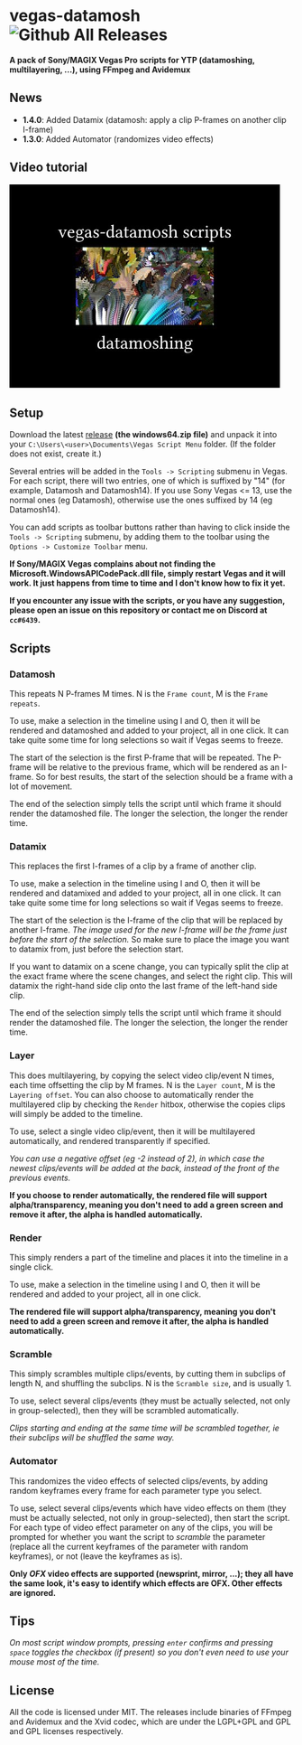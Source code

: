 # vegas-datamosh ![Github All Releases](https://img.shields.io/github/downloads/delthas/vegas-datamosh/total.svg?style=flat-square)
**A pack of Sony/MAGIX Vegas Pro scripts for YTP (datamoshing, multilayering, ...), using FFmpeg and Avidemux**

## News
- **1.4.0**: Added Datamix (datamosh: apply a clip P-frames on another clip I-frame)
- **1.3.0**: Added Automator (randomizes video effects)

## Video tutorial
[![youtube video tutorial](0.jpg)](https://www.youtube.com/watch?v=6D2lW6H0bb8)
<!-- Raw image link: https://img.youtube.com/vi/6D2lW6H0bb8/0.jpg -->

## Setup
Download the latest [release](../releases/latest) **(the windows64.zip file)** and unpack it into your ```C:\Users\<user>\Documents\Vegas Script Menu``` folder. (If the folder does not exist, create it.)

Several entries will be added in the ```Tools -> Scripting``` submenu in Vegas. For each script, there will two entries, one of which is suffixed by "14" (for example, Datamosh and Datamosh14). If you use Sony Vegas <= 13, use the normal ones (eg Datamosh), otherwise use the ones suffixed by 14 (eg Datamosh14).

You can add scripts as toolbar buttons rather than having to click inside the ```Tools -> Scripting``` submenu, by adding them to the toolbar using the ```Options -> Customize Toolbar``` menu.

**If Sony/MAGIX Vegas complains about not finding the Microsoft.WindowsAPICodePack.dll file, simply restart Vegas and it will work. It just happens from time to time and I don't know how to fix it yet.**

**If you encounter any issue with the scripts, or you have any suggestion, please open an issue on this repository or contact me on Discord at ```cc#6439```.**

## Scripts

### Datamosh
This repeats N P-frames M times. N is the ```Frame count```, M is the  ```Frame repeats```.

To use, make a selection in the timeline using I and O, then it will be rendered and datamoshed and added to your project, all in one click. It can take quite some time for long selections so wait if Vegas seems to freeze.

The start of the selection is the first P-frame that will be repeated. The P-frame will be relative to the previous frame, which will be rendered as an I-frame. So for best results, the start of the selection should be a frame with a lot of movement.

The end of the selection simply tells the script until which frame it should render the datamoshed file. The longer the selection, the longer the render time.

### Datamix
This replaces the first I-frames of a clip by a frame of another clip.

To use, make a selection in the timeline using I and O, then it will be rendered and datamixed and added to your project, all in one click. It can take quite some time for long selections so wait if Vegas seems to freeze.

The start of the selection is the I-frame of the clip that will be replaced by another I-frame. *The image used for the new I-frame will be the frame just before the start of the selection.* So make sure to place the image you want to datamix from, just before the selection start.

If you want to datamix on a scene change, you can typically split the clip at the exact frame where the scene changes, and select the right clip. This will datamix the right-hand side clip onto the last frame of the left-hand side clip.

The end of the selection simply tells the script until which frame it should render the datamoshed file. The longer the selection, the longer the render time.

### Layer
This does multilayering, by copying the select video clip/event N times, each time offsetting the clip by M frames. N is the ```Layer count```, M is the ```Layering offset```. You can also choose to automatically render the multilayered clip by checking the ```Render``` hitbox, otherwise the copies clips will simply be added to the timeline.

To use, select a single video clip/event, then it will be multilayered automatically, and rendered transparently if specified.

*You can use a negative offset (eg -2 instead of 2), in which case the newest clips/events will be added at the back, instead of the front of the previous events.*

**If you choose to render automatically, the rendered file will support alpha/transparency, meaning you don't need to add a green screen and remove it after, the alpha is handled automatically.**

### Render
This simply renders a part of the timeline and places it into the timeline in a single click.

To use, make a selection in the timeline using I and O, then it will be rendered and added to your project, all in one click.

**The rendered file will support alpha/transparency, meaning you don't need to add a green screen and remove it after, the alpha is handled automatically.**

### Scramble
This simply scrambles multiple clips/events, by cutting them in subclips of length N, and shuffling the subclips. N is the ```Scramble size```, and is usually 1.

To use, select several clips/events (they must be actually selected, not only in group-selected), then they will be scrambled automatically.

*Clips starting and ending at the same time will be scrambled together, ie their subclips will be shuffled the same way.*

### Automator
This randomizes the video effects of selected clips/events, by adding random keyframes every frame for each parameter type you select.

To use, select several clips/events which have video effects on them (they must be actually selected, not only in group-selected), then start the script. For each type of video effect parameter on any of the clips, you will be prompted for whether you want the script to *scramble* the parameter (replace all the current keyframes of the parameter with random keyframes), or not (leave the keyframes as is).

**Only *OFX* video effects are supported (newsprint, mirror, ...); they all have the same look, it's easy to identify which effects are OFX. Other effects are ignored.**

## Tips
*On most script window prompts, pressing ```enter``` confirms and pressing ```space``` toggles the checkbox (if present) so you don't even need to use your mouse most of the time.*

## License
All the code is licensed under MIT. The releases include binaries of FFmpeg and Avidemux and the Xvid codec, which are under the LGPL+GPL and GPL and GPL licenses respectively.
